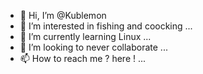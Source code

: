 - 👋 Hi, I’m @Kublemon
- 👀 I’m interested in fishing and coocking ...
- 🌱 I’m currently learning Linux ...
- 💞️ I’m looking to never collaborate ...
- 📫 How to reach me ? here ! ...

<!---
Kublemon/Kublemon is a ✨ special ✨ repository because its `README.md` (this file) appears on your GitHub profile.
You can click the Preview link to take a look at your changes.
--->
